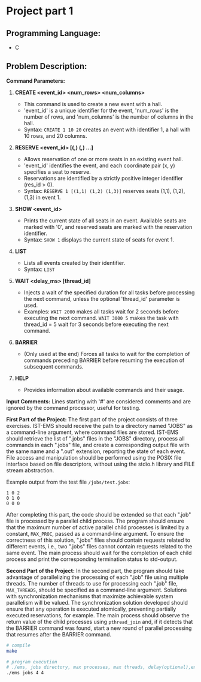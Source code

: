 # Project part 1
## Programming Language:
- C
## Problem Description:
**Command Parameters:**

1. **CREATE <event_id> <num_rows> <num_columns>**
   - This command is used to create a new event with a hall.
   - 'event_id' is a unique identifier for the event, 'num_rows' is the number of rows, and 'num_columns' is the number of columns in the hall.
   - Syntax: `CREATE 1 10 20` creates an event with identifier 1, a hall with 10 rows, and 20 columns.

2. **RESERVE <event_id> [(<x1>,<y1>) (<x2>,<y2>) ...]**
   - Allows reservation of one or more seats in an existing event hall.
   - 'event_id' identifies the event, and each coordinate pair (x, y) specifies a seat to reserve.
   - Reservations are identified by a strictly positive integer identifier (res_id > 0).
   - Syntax: `RESERVE 1 [(1,1) (1,2) (1,3)]` reserves seats (1,1), (1,2), (1,3) in event 1.

3. **SHOW <event_id>**
   - Prints the current state of all seats in an event. Available seats are marked with '0', and reserved seats are marked with the reservation identifier.
   - Syntax: `SHOW 1` displays the current state of seats for event 1.

4. **LIST**
   - Lists all events created by their identifier.
   - Syntax: `LIST`

5. **WAIT <delay_ms> [thread_id]**
   - Injects a wait of the specified duration for all tasks before processing the next command, unless the optional 'thread_id' parameter is used.
   - Examples: `WAIT 2000` makes all tasks wait for 2 seconds before executing the next command. `WAIT 3000 5` makes the task with thread_id = 5 wait for 3 seconds before executing the next command.

6. **BARRIER**
   - (Only used at the end) Forces all tasks to wait for the completion of commands preceding BARRIER before resuming the execution of subsequent commands.

7. **HELP**
   - Provides information about available commands and their usage.

**Input Comments:**
Lines starting with '#' are considered comments and are ignored by the command processor, useful for testing.

**First Part of the Project:**
The first part of the project consists of three exercises. IST-EMS should receive the path to a directory named "JOBS" as a command-line argument, where command files are stored. IST-EMS should retrieve the list of ".jobs" files in the "JOBS" directory, process all commands in each ".jobs" file, and create a corresponding output file with the same name and a ".out" extension, reporting the state of each event. File access and manipulation should be performed using the POSIX file interface based on file descriptors, without using the stdio.h library and FILE stream abstraction.

Example output from the test file `/jobs/test.jobs`:
```
1 0 2
0 1 0
0 0 0
```

After completing this part, the code should be extended so that each ".job" file is processed by a parallel child process. The program should ensure that the maximum number of active parallel child processes is limited by a constant, `MAX_PROC`, passed as a command-line argument. To ensure the correctness of this solution, ".jobs" files should contain requests related to different events, i.e., two ".jobs" files cannot contain requests related to the same event. The main process should wait for the completion of each child process and print the corresponding termination status to std-output.

**Second Part of the Project:**
In the second part, the program should take advantage of parallelizing the processing of each ".job" file using multiple threads. The number of threads to use for processing each ".job" file, `MAX_THREADS`, should be specified as a command-line argument. Solutions with synchronization mechanisms that maximize achievable system parallelism will be valued. The synchronization solution developed should ensure that any operation is executed atomically, preventing partially executed reservations, for example. The main process should observe the return value of the child processes using `pthread_join` and, if it detects that the BARRIER command was found, start a new round of parallel processing that resumes after the BARRIER command.

```bash
# compile
make

# program execution
# ./ems, jobs directory, max processes, max threads, delay(optional),example:
./ems jobs 4 4 
```
